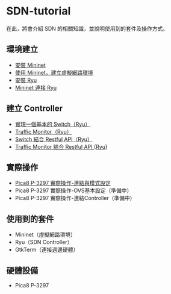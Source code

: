 # SDN-tutorial
在此，將會介紹 SDN 的相關知識，並說明使用到的套件及操作方式。

## 環境建立
* [安裝 Mininet](https://github.com/imac-cloud/SDN-tutorial/tree/master/Mininet/Install)
* [使用 Mininet，建立虛擬網路環境](https://github.com/imac-cloud/SDN-tutorial/tree/master/Mininet/CreateWorkflow)
* [安裝 Ryu](https://github.com/imac-cloud/SDN-tutorial/tree/master/Ryu/Install)
* [Mininet 連接 Ryu](https://github.com/imac-cloud/SDN-tutorial/tree/master/MininetConnectRyu)

## 建立 Controller 
* [實現一個基本的 Switch（Ryu）](https://github.com/imac-cloud/SDN-tutorial/tree/master/Ryu/SimpleSwitch)
* [Traffic Monitor（Ryu）](https://github.com/imac-cloud/SDN-tutorial/tree/master/Ryu/TrafficMonitor)
* [Switch 結合 Restful API（Ryu）](https://github.com/imac-cloud/SDN-tutorial/tree/master/Ryu/SimpleSwitchRest13)
* [Traffic Monitor 結合 Restful API (Ryu)](https://github.com/imac-cloud/SDN-tutorial/tree/master/Ryu/TrafficMonitorRest13)

## 實際操作

* [Pica8 P-3297 實際操作-連結與模式設定](https://github.com/imac-cloud/SDN-tutorial/tree/master/Pica8-P-3297/ConnectAndSetEnvironment)
* Pica8 P-3297 實際操作-OVS基本設定（準備中）
* Pica8 P-3297 實際操作-連結Controller（準備中）


## 使用到的套件
* Mininet（虛擬網路環境）
* Ryu（SDN Controller）
* GtkTerm（連接週邊硬體）

## 硬體設備
* Pica8 P-3297

